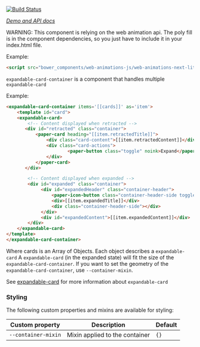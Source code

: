 [![Build Status](https://travis-ci.org/willydouhard/expandable-card-container.svg?branch=master)](https://travis-ci.org/willydouhard/expandable-card-container)

_[Demo and API docs](https://willydouhard.github.io/expandable-card-container/components/expandable-card-container/)_

WARNING: This component is relying on the web animation api. The poly fill is in the component dependencies, so you just have to include it in your index.html file.

Example:

```html
<script src="bower_components/web-animations-js/web-animations-next-lite.min.js"></script>
```

`expandable-card-container` is a component that handles multiple `expandable-card`

Example:

```html
<expandable-card-container items='[[cards]]' as='item'>
    <template id="card">
    <expandable-card>
	    <!-- Content displayed when retracted -->
	   <div id="retracted" class="container">
		   <paper-card heading="[[item.retractedTitle]]">
			   <div class="card-content">[[item.retractedContent]]</div>
			   <div class="card-actions">
					   <paper-button class="toggle" noink>Expand</paper-button>
			   </div>
		   </paper-card>
	   </div>

	    <!-- Content displayed when expanded -->
	    <div id="expanded" class="container">
		     <div id="expandedHeader" class="container-header">
			     <paper-icon-button class="container-header-side toggle"noink icon="arrow-back"></paper-icon-button>
			     <div>[[item.expandedTitle]]</div>
			     <div class="container-header-side"></div>
		     </div>
		     <div id="expandedContent">[[item.expandedContent]]</div>
	    </div>
    </expandable-card>
</template>
</expandable-card-container>
```

Where cards is an Array of Objects. Each object describes a `expandable-card`
A `expandable-card` (in the expanded state) will fit the size of the `expandable-card-container`.
If you want to set the geometry of the `expandable-card-container`, use `--container-mixin`.

See [expandable-card](https://github.com/willydouhard/expandable-card/) for more information about `expandable-card`

### Styling
The following custom properties and mixins are available for styling:

| Custom property | Description | Default |
| ----------------|-------------|---------- |
| `--container-mixin` | Mixin applied to the container | `{}` |
